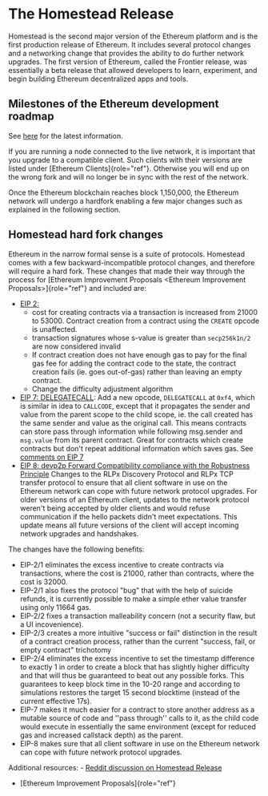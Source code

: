 The Homestead Release
=====================

Homestead is the second major version of the Ethereum platform and is
the first production release of Ethereum. It includes several protocol
changes and a networking change that provides the ability to do further
network upgrades. The first version of Ethereum, called the Frontier
release, was essentially a beta release that allowed developers to
learn, experiment, and begin building Ethereum decentralized apps and
tools.

Milestones of the Ethereum development roadmap
----------------------------------------------

See [here](https://github.com/ethereum/wiki/wiki/Releases) for the
latest information.

If you are running a node connected to the live network, it is important
that you upgrade to a compatible client. Such clients with their
versions are listed under [Ethereum Clients]{role="ref"}. Otherwise you
will end up on the wrong fork and will no longer be in sync with the
rest of the network.

Once the Ethereum blockchain reaches block 1,150,000, the Ethereum
network will undergo a hardfork enabling a few major changes such as
explained in the following section.

Homestead hard fork changes
---------------------------

Ethereum in the narrow formal sense is a suite of protocols. Homestead
comes with a few backward-incompatible protocol changes, and therefore
will require a hard fork. These changes that made their way through the
process for
[Ethereum Improvement Proposals \<Ethereum Improvement Proposals\>]{role="ref"}
and included are:

-   [EIP
    2:](https://github.com/ethereum/EIPs/blob/master/EIPS/eip-2.mediawiki)
    -   cost for creating contracts via a transaction is increased from
        21000 to 53000. Contract creation from a contract using the
        `CREATE` opcode is unaffected.
    -   transaction signatures whose s-value is greater than
        `secp256k1n/2` are now considered invalid
    -   If contract creation does not have enough gas to pay for the
        final gas fee for adding the contract code to the state, the
        contract creation fails (ie. goes out-of-gas) rather than
        leaving an empty contract.
    -   Change the difficulty adjustment algorithm
-   [EIP 7:
    DELEGATECALL](https://github.com/ethereum/EIPs/blob/master/EIPS/eip-7.md):
    Add a new opcode, `DELEGATECALL` at `0xf4`, which is similar in idea
    to `CALLCODE`, except that it propagates the sender and value from
    the parent scope to the child scope, ie. the call created has the
    same sender and value as the original call. This means contracts can
    store pass through information while following msg.sender and
    `msg.value` from its parent contract. Great for contracts which
    create contracts but don't repeat additional information which saves
    gas. See [comments on EIP
    7](https://github.com/ethereum/EIPs/issues/23)
-   [EIP 8: devp2p Forward Compatibility compliance with the Robustness
    Principle](https://github.com/ethereum/EIPs/blob/master/EIPS/eip-8.md)
    Changes to the RLPx Discovery Protocol and RLPx TCP transfer
    protocol to ensure that all client software in use on the Ethereum
    network can cope with future network protocol upgrades. For older
    versions of an Ethereum client, updates to the network protocol
    weren't being accepted by older clients and would refuse
    communication if the hello packets didn't meet expectations. This
    update means all future versions of the client will accept incoming
    network upgrades and handshakes.

The changes have the following benefits:

-   EIP-2/1 eliminates the excess incentive to create contracts via
    transactions, where the cost is 21000, rather than contracts, where
    the cost is 32000.
-   EIP-2/1 also fixes the protocol \"bug\" that with the help of
    suicide refunds, it is currently possible to make a simple ether
    value transfer using only 11664 gas.
-   EIP-2/2 fixes a transaction malleability concern (not a security
    flaw, but a UI incovenience).
-   EIP-2/3 creates a more intuitive \"success or fail\" distinction in
    the result of a contract creation process, rather than the current
    \"success, fail, or empty contract\" trichotomy
-   EIP-2/4 eliminates the excess incentive to set the timestamp
    difference to exactly 1 in order to create a block that has slightly
    higher difficulty and that will thus be guaranteed to beat out any
    possible forks. This guarantees to keep block time in the 10-20
    range and according to simulations restores the target 15 second
    blocktime (instead of the current effective 17s).
-   EIP-7 makes it much easier for a contract to store another address
    as a mutable source of code and \'\'pass through\'\' calls to it, as
    the child code would execute in essentially the same environment
    (except for reduced gas and increased callstack depth) as the
    parent.
-   EIP-8 makes sure that all client software in use on the Ethereum
    network can cope with future network protocol upgrades.

Additional resources: - [Reddit discussion on Homestead
Release](https://www.reddit.com/r/ethereum/comments/48arax/homestead_release_faq/)
- [Ethereum Improvement Proposals]{role="ref"}
